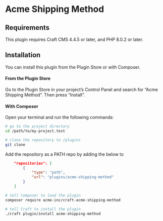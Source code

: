 # Acme Shipping Method



## Requirements

This plugin requires Craft CMS 4.4.5 or later, and PHP 8.0.2 or later.

## Installation

You can install this plugin from the Plugin Store or with Composer.

#### From the Plugin Store

Go to the Plugin Store in your project’s Control Panel and search for “Acme Shipping Method”. Then press “Install”.

#### With Composer

Open your terminal and run the following commands:

```bash
# go to the project directory
cd /path/to/my-project.test

# clone the repository to /plugins
git clone 
```
Add the repository as a PATH repo by adding the below to 

```json
    "repositories": [
        {
            "type": "path",
            "url": "plugins/acme-shipping-method"
        }
    ]
```

```bash
# tell Composer to load the plugin
composer require acme-inc/craft-acme-shipping-method

# tell Craft to install the plugin
./craft plugin/install acme-shipping-method
```
